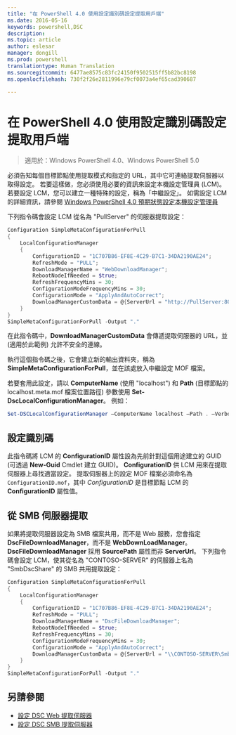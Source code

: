 ```yaml
---
title: "在 PowerShell 4.0 使用設定識別碼設定提取用戶端"
ms.date: 2016-05-16
keywords: powershell,DSC
description: 
ms.topic: article
author: eslesar
manager: dongill
ms.prod: powershell
translationtype: Human Translation
ms.sourcegitcommit: 6477ae8575c83fc24150f9502515ff5b82bc8198
ms.openlocfilehash: 730f2f26e2811996e79cf0073a4ef65cad390687

---
```


# 在 PowerShell 4.0 使用設定識別碼設定提取用戶端

>適用於：Windows PowerShell 4.0、Windows PowerShell 5.0

必須告知每個目標節點使用提取模式和指定的 URL，其中它可連絡提取伺服器以取得設定。 若要這樣做，您必須使用必要的資訊來設定本機設定管理員 (LCM)。 若要設定 LCM，您可以建立一種特殊的設定，稱為「中繼設定」。 如需設定 LCM 的詳細資訊，請參閱 [Windows PowerShell 4.0 預期狀態設定本機設定管理員](metaConfig4.md)

下列指令碼會設定 LCM 從名為 "PullServer" 的伺服器提取設定：

```powershell
Configuration SimpleMetaConfigurationForPull 
{ 
    LocalConfigurationManager 
    { 
        ConfigurationID = "1C707B86-EF8E-4C29-B7C1-34DA2190AE24";
        RefreshMode = "PULL";
        DownloadManagerName = "WebDownloadManager";
        RebootNodeIfNeeded = $true;
        RefreshFrequencyMins = 30;
        ConfigurationModeFrequencyMins = 30; 
        ConfigurationMode = "ApplyAndAutoCorrect";
        DownloadManagerCustomData = @{ServerUrl = "http://PullServer:8080/PSDSCPullServer/PSDSCPullServer.svc"; AllowUnsecureConnection = “TRUE”}
    } 
} 
SimpleMetaConfigurationForPull -Output "."
```

在此指令碼中，**DownloadManagerCustomData** 會傳遞提取伺服器的 URL，並 (適用於此範例) 允許不安全的連線。 

執行這個指令碼之後，它會建立新的輸出資料夾，稱為 **SimpleMetaConfigurationForPull**，並在該處放入中繼設定 MOF 檔案。

若要套用此設定，請以 **ComputerName** (使用 "localhost") 和 **Path** (目標節點的 localhost.meta.mof 檔案位置路徑) 參數使用 **Set-DscLocalConfigurationManager**。 例如： 
```powershell
Set-DSCLocalConfigurationManager –ComputerName localhost –Path . –Verbose.
```

## 設定識別碼
此指令碼將 LCM 的 **ConfigurationID** 屬性設為先前針對這個用途建立的 GUID (可透過 **New-Guid** Cmdlet 建立 GUID)。 **ConfigurationID** 供 LCM 用來在提取伺服器上尋找適當設定。 提取伺服器上的設定 MOF 檔案必須命名為 `ConfigurationID.mof`，其中 *ConfigurationID* 是目標節點 LCM 的 **ConfigurationID** 屬性值。

## 從 SMB 伺服器提取

如果將提取伺服器設定為 SMB 檔案共用，而不是 Web 服務，您會指定 **DscFileDownloadManager**，而不是 **WebDownLoadManager**。
**DscFileDownloadManager** 採用 **SourcePath** 屬性而非 **ServerUrl**。 下列指令碼會設定 LCM，使其從名為 "CONTOSO-SERVER" 的伺服器上名為 "SmbDscShare" 的 SMB 共用提取設定：

```powershell
Configuration SimpleMetaConfigurationForPull 
{ 
    LocalConfigurationManager 
    { 
        ConfigurationID = "1C707B86-EF8E-4C29-B7C1-34DA2190AE24";
        RefreshMode = "PULL";
        DownloadManagerName = "DscFileDownloadManager";
        RebootNodeIfNeeded = $true;
        RefreshFrequencyMins = 30;
        ConfigurationModeFrequencyMins = 30; 
        ConfigurationMode = "ApplyAndAutoCorrect";
        DownloadManagerCustomData = @{ServerUrl = "\\CONTOSO-SERVER\SmbDscShare"}
    } 
} 
SimpleMetaConfigurationForPull -Output "."
```

## 另請參閱

- [設定 DSC Web 提取伺服器](pullServer.md)
- [設定 DSC SMB 提取伺服器](pullServerSMB.md)




<!--HONumber=Jun16_HO4-->


